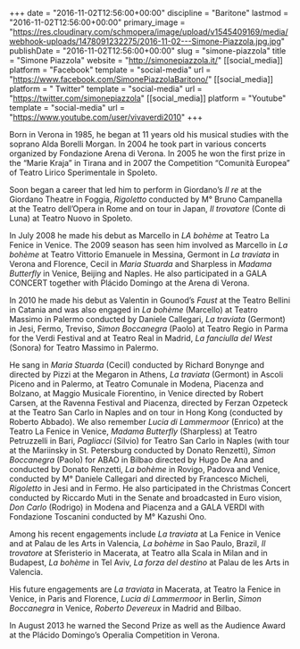 +++
date = "2016-11-02T12:56:00+00:00"
discipline = "Baritone"
lastmod = "2016-11-02T12:56:00+00:00"
primary_image = "https://res.cloudinary.com/schmopera/image/upload/v1545409169/media/webhook-uploads/1478091232275/2016-11-02---Simone-Piazzola.jpg.jpg"
publishDate = "2016-11-02T12:56:00+00:00"
slug = "simone-piazzola"
title = "Simone Piazzola"
website = "http://simonepiazzola.it/"
[[social_media]]
platform = "Facebook"
template = "social-media"
url = "https://www.facebook.com/SimonePiazzolaBaritono/"
[[social_media]]
platform = " Twitter"
template = "social-media"
url = "https://twitter.com/simonepiazzola"
[[social_media]]
platform = "Youtube"
template = "social-media"
url = "https://www.youtube.com/user/vivaverdi2010"
+++

Born in Verona in 1985, he began at 11 years old his musical studies with the soprano Alda Borelli Morgan. In 2004 he took part in various concerts organized by Fondazione Arena di Verona. In 2005 he won the first prize in the “Marie Kraja” in Tirana and in 2007 the Competition “Comunità Europea” of Teatro Lirico Sperimentale in Spoleto.

Soon began a career that led him to perform in Giordano’s *Il re* at the Giordano Theatre in Foggia, *Rigoletto* conducted by M° Bruno Campanella at the Teatro dell’Opera in Rome and on tour in Japan, *Il trovatore* (Conte di Luna) at Teatro Nuovo in Spoleto.

In July 2008 he made his debut as Marcello in *LA bohème* at Teatro La Fenice in Venice.
The 2009 season has seen him involved as Marcello in *La bohème* at Teatro Vittorio Emanuele in Messina, Germont in *La traviata* in Verona and Florence, Cecil in *Maria Stuarda* and Sharpless in *Madama Butterfly* in Venice, Beijing and Naples. He also participated in a GALA CONCERT together with Plácido Domingo at the Arena di Verona.

In 2010 he made his debut as Valentin in Gounod’s  *Faust* at the Teatro Bellini in Catania and was also engaged in *La bohème* (Marcello) at Teatro Massimo in Palermo conducted by Daniele Callegari, *La traviata* (Germont) in Jesi, Fermo, Treviso, *Simon Boccanegra* (Paolo) at Teatro Regio in Parma for the Verdi Festival and at Teatro Real in Madrid, *La fanciulla del West* (Sonora) for Teatro Massimo in Palermo.

He sang in *Maria Stuarda* (Cecil) conducted by Richard Bonynge and directed by Pizzi at the Megaron in Athens, *La traviata* (Germont) in Ascoli Piceno and in Palermo, at Teatro Comunale in Modena, Piacenza and Bolzano, at Maggio Musicale Fiorentino, in Venice directed by Robert Carsen, at the Ravenna Festival and Piacenza, directed by Ferzan Ozpeteck at the Teatro San Carlo in Naples and on tour in Hong Kong (conducted by Roberto Abbado). We also remember *Lucia di Lammermoor* (Enrico) at the Teatro La Fenice in Venice, *Madama Butterfly* (Sharpless) at Teatro Petruzzelli in Bari, *Pagliacci* (Silvio) for Teatro San Carlo in Naples (with tour at the Mariinsky in St. Petersburg conducted by Donato Renzetti), *Simon Boccanegra* (Paolo) for ABAO in Bilbao directed by Hugo De Ana and conducted by Donato Renzetti, *La bohème* in Rovigo, Padova and Venice, conducted by M° Daniele Callegari and directed by Francesco Micheli, *Rigoletto* in Jesi and in Fermo. He also participated in the Christmas Concert conducted by Riccardo Muti in the Senate and broadcasted in Euro vision, *Don Carlo* (Rodrigo) in Modena and Piacenza and a GALA VERDI with Fondazione Toscanini conducted by M° Kazushi Ono.

Among his recent engagements include *La traviata* at La Fenice in Venice and at Palau de les Arts in Valencia, *La bohème* in Sao Paulo, Brazil, *Il trovatore* at Sferisterio in Macerata, at Teatro alla Scala in Milan and in Budapest, *La bohème* in Tel Aviv, *La forza del destino* at Palau de les Arts in Valencia.

His future engagements are *La traviata* in Macerata, at Teatro la Fenice in Venice, in Paris and Florence, *Lucia di Lammermoor* in Berlin, *Simon Boccanegra* in Venice, *Roberto Devereux* in Madrid and Bilbao.

In August 2013 he warned the Second Prize as well as the Audience Award at the Plácido Domingo’s Operalia Competition in Verona.
